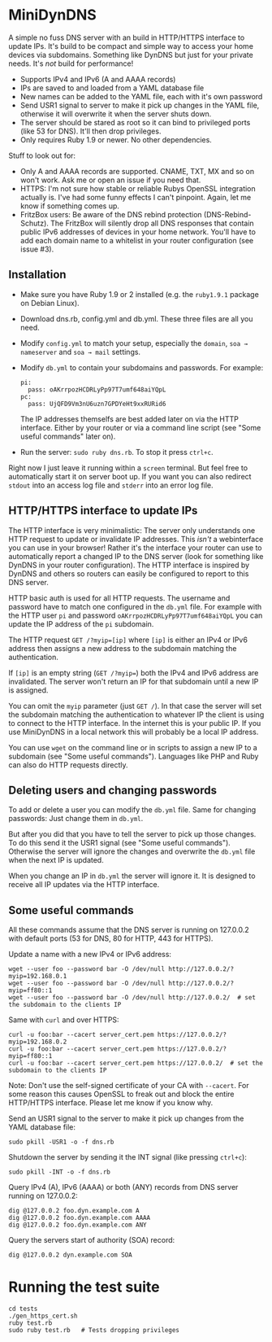 # MiniDynDNS

A simple no fuss DNS server with an build in HTTP/HTTPS interface to update IPs. It's build to be compact and simple way to access your home devices via subdomains. Something like DynDNS but just for your private needs. It's _not_ build for performance!

- Supports IPv4 and IPv6 (A and AAAA records)
- IPs are saved to and loaded from a YAML database file
- New names can be added to the YAML file, each with it's own password
- Send USR1 signal to server to make it pick up changes in the YAML file, otherwise it will overwrite it when the server shuts down.
- The server should be stared as root so it can bind to privileged ports (like 53 for DNS). It'll then drop privileges.
- Only requires Ruby 1.9 or newer. No other dependencies.

Stuff to look out for:

- Only A and AAAA records are supported. CNAME, TXT, MX and so on won't work. Ask me or open an issue if you need that.
- HTTPS: I'm not sure how stable or reliable Rubys OpenSSL integration actually is. I've had some funny effects I can't
  pinpoint. Again, let me know if something comes up.
- FritzBox users: Be aware of the DNS rebind protection (DNS-Rebind-Schutz). The FritzBox will silently drop all DNS responses that contain public IPv6 addresses of devices in your home network. You'll have to add each domain name to a whitelist in your router configuration (see issue #3).

## Installation

- Make sure you have Ruby 1.9 or 2 installed (e.g. the `ruby1.9.1` package on Debian Linux).
- Download dns.rb, config.yml and db.yml. These three files are all you need.
- Modify `config.yml` to match your setup, especially the `domain`, `soa → nameserver` and `soa → mail` settings.
- Modify `db.yml` to contain your subdomains and passwords. For example:
  
  ```
  pi:
    pass: oAKrrpozHCDRLyPp97T7umf648aiYQpL
  pc:
    pass: UjQFD9Vm3nU6uzn7GPDYeHt9xxRURid6
  ```
  
  The IP addresses themselfs are best added later on via the HTTP interface. Either by your router or via a command line script (see "Some useful commands" later on).
- Run the server: `sudo ruby dns.rb`. To stop it press `ctrl+c`.

Right now I just leave it running within a `screen` terminal. But feel free to automatically start it on server boot up. If you want you can also redirect `stdout` into an access log file and `stderr` into an error log file.


## HTTP/HTTPS interface to update IPs

The HTTP interface is very minimalistic: The server only understands one HTTP request to update or invalidate IP addresses. This _isn't_ a webinterface you can use in your browser! Rather it's the interface your router can use to automatically report a changed IP to the DNS server (look for something like DynDNS in your router configuration). The HTTP interface is inspired by DynDNS and others so routers can easily be configured to report to this DNS server.

HTTP basic auth is used for all HTTP requests. The username and password have to match one configured in the `db.yml` file. For example with the HTTP user `pi` and password `oAKrrpozHCDRLyPp97T7umf648aiYQpL` you can update the IP address of the `pi` subdomain.

The HTTP request `GET /?myip=[ip]` where `[ip]` is either an IPv4 or IPv6 address then assigns a new address to the subdomain matching the authentication.

If `[ip]` is an empty string (`GET /?myip=`) both the IPv4 and IPv6 address are invalidated. The server won't return an IP for that subdomain until a new IP is assigned.

You can omit the `myip` parameter (just `GET /`). In that case the server will set the subdomain matching the authentication to whatever IP the client is using to connect to the HTTP interface. In the internet this is your public IP. If you use MiniDynDNS in a local network this will probably be a local IP address.

You can use `wget` on the command line or in scripts to assign a new IP to a subdomain (see "Some useful commands"). Languages like PHP and Ruby can also do HTTP requests directly.


## Deleting users and changing passwords

To add or delete a user you can modify the `db.yml` file. Same for changing passwords: Just change them in `db.yml`.

But after you did that you have to tell the server to pick up those changes. To do this send it the USR1 signal (see "Some useful commands"). Otherwise the server will ignore the changes and overwrite the `db.yml` file when the next IP is updated.

When you change an IP in `db.yml` the server will ignore it. It is designed to receive all IP updates via the HTTP interface.


## Some useful commands

All these commands assume that the DNS server is running on 127.0.0.2 with default ports (53 for DNS, 80 for HTTP, 443 for HTTPS).

Update a name with a new IPv4 or IPv6 address:

	wget --user foo --password bar -O /dev/null http://127.0.0.2/?myip=192.168.0.1
	wget --user foo --password bar -O /dev/null http://127.0.0.2/?myip=ff80::1
	wget --user foo --password bar -O /dev/null http://127.0.0.2/  # set the subdomain to the clients IP

Same with `curl` and over HTTPS:

	curl -u foo:bar --cacert server_cert.pem https://127.0.0.2/?myip=192.168.0.2
	curl -u foo:bar --cacert server_cert.pem https://127.0.0.2/?myip=ff80::1
	curl -u foo:bar --cacert server_cert.pem https://127.0.0.2/  # set the subdomain to the clients IP

Note: Don't use the self-signed certificate of your CA with `--cacert`. For some reason this causes OpenSSL to freak out and block the entire HTTP/HTTPS interface. Please let me know if you know why.

Send an USR1 signal to the server to make it pick up changes from the
YAML database file:

	sudo pkill -USR1 -o -f dns.rb

Shutdown the server by sending it the INT signal (like pressing `ctrl+c`):

	sudo pkill -INT -o -f dns.rb

Query IPv4 (A), IPv6 (AAAA) or both (ANY) records from DNS server running on 127.0.0.2:

	dig @127.0.0.2 foo.dyn.example.com A
	dig @127.0.0.2 foo.dyn.example.com AAAA
	dig @127.0.0.2 foo.dyn.example.com ANY

Query the servers start of authority (SOA) record:

	dig @127.0.0.2 dyn.example.com SOA


# Running the test suite

	cd tests
	./gen_https_cert.sh
	ruby test.rb
	sudo ruby test.rb   # Tests dropping privileges
